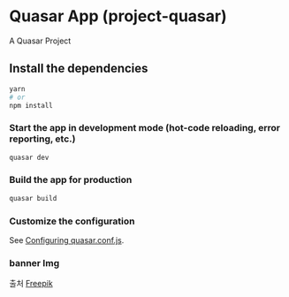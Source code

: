 # Quasar App (project-quasar)

A Quasar Project

## Install the dependencies
```bash
yarn
# or
npm install
```

### Start the app in development mode (hot-code reloading, error reporting, etc.)
```bash
quasar dev
```


### Build the app for production
```bash
quasar build
```

### Customize the configuration
See [Configuring quasar.conf.js](https://v1.quasar.dev/quasar-cli/quasar-conf-js).

### banner Img
출처 <a href="https://kr.freepik.com/free-vector/flat-cyber-monday-twitch-banner_18328922.htm#query=%EA%B0%80%EB%A1%9C%20%EB%B0%B0%EB%84%88&position=2&from_view=keyword">Freepik</a>

